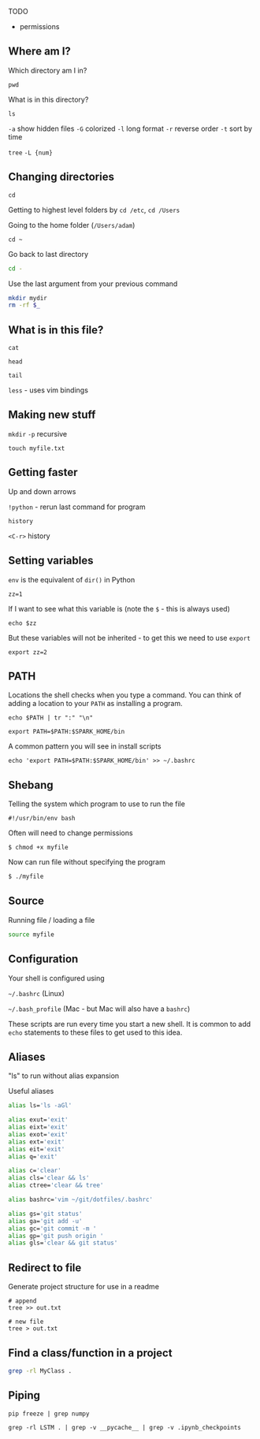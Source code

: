 TODO
- permissions

## Where am I?

Which directory am I in?

`pwd`

What is in this directory?

`ls`

`-a` show hidden files
`-G` colorized
`-l` long format
`-r` reverse order 
`-t` sort by time

`tree`
`-L {num}`

## Changing directories

`cd`

Getting to highest level folders by `cd /etc`, `cd /Users`

Going to the home folder (`/Users/adam`)

`cd ~`

Go back to last directory
```bash
cd -
```

Use the last argument from your previous command
```bash
mkdir mydir
rm -rf $_
```

## What is in this file?

`cat`

`head`

`tail`

`less` - uses vim bindings

## Making new stuff

`mkdir`
`-p` recursive

`touch myfile.txt`

## Getting faster

Up and down arrows

`!python` - rerun last command for program

`history`

`<C-r>` history

## Setting variables

`env` is the equivalent of `dir()` in Python

`zz=1`

If I want to  see what this variable is (note the `$` - this is always used)

`echo $zz`

But these variables will not be inherited - to get this we need to use `export`

`export zz=2`

## PATH

Locations the shell checks when you type a command.  You can think of adding a location to your `PATH` as installing a program.

`echo $PATH | tr ":" "\n"`

`export PATH=$PATH:$SPARK_HOME/bin`

A common pattern you will see in install scripts

`echo 'export PATH=$PATH:$SPARK_HOME/bin' >> ~/.bashrc`

## Shebang

Telling the system which program to use to run the file

```
#!/usr/bin/env bash
```

Often will need to change permissions

```
$ chmod +x myfile
```

Now can run file without specifying the program
```bash
$ ./myfile
```

## Source

Running file / loading a file

```bash
source myfile
```

## Configuration

Your shell is configured using 

`~/.bashrc` (Linux)

`~/.bash_profile` (Mac - but Mac will also have a `bashrc`)

These scripts are run every time you start a new shell.  It is common to add `echo` statements to these files to get used to this idea.

## Aliases

"ls" to run without alias expansion

Useful aliases

```bash
alias ls='ls -aGl'

alias exut='exit'
alias eixt='exit'
alias exot='exit'
alias ext='exit'
alias eit='exit'
alias q='exit'

alias c='clear'
alias cls='clear && ls'
alias ctree='clear && tree'

alias bashrc='vim ~/git/dotfiles/.bashrc'

alias gs='git status'
alias ga='git add -u'
alias gc='git commit -m '
alias gp='git push origin '
alias gls='clear && git status'
```

## Redirect to file

Generate project structure for use in a readme

```
# append
tree >> out.txt

# new file
tree > out.txt
```

## Find a class/function in a project

```bash
grep -rl MyClass .
```

## Piping

```	
pip freeze | grep numpy
```

```
grep -rl LSTM . | grep -v __pycache__ | grep -v .ipynb_checkpoints
```
